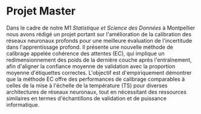 # Projet Master
Dans le cadre de notre M1 *Statistique et Science des Données* à Montpellier nous avons rédigé un projet portant sur l'amélioration de la calibration des réseaux neuronaux profonds pour une meilleure évaluation de l'incertitude dans l'apprentissage profond. Il présente une nouvelle méthode de calibrage appelée cohérence des attentes (EC), qui implique un redimensionnement des poids de la dernière couche après l'entraînement, afin d'aligner la confiance moyenne de validation avec la proportion moyenne d'étiquettes correctes. 
L'objectif est d'empiriquement démontrer que la méthode EC offre des performances de calibrage comparables à celles de la mise à l'échelle de la température (TS) pour diverses architectures de réseaux neuronaux, tout en nécessitant des ressources similaires en termes d'échantillons de validation et de puissance informatique.
